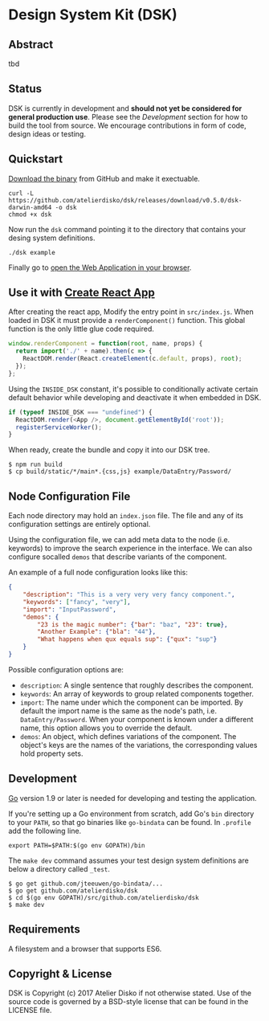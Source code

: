 # Design System Kit (DSK)

## Abstract

tbd

## Status

DSK is currently in development and **should not yet be considered for general production use**. 
Please see the _Development_ section for how to build the tool from source. We encourage contributions in form of code, design ideas or testing.

## Quickstart

[Download the binary](https://github.com/atelierdisko/hoi/releases) from GitHub and make it exectuable.

```
curl -L https://github.com/atelierdisko/dsk/releases/download/v0.5.0/dsk-darwin-amd64 -o dsk
chmod +x dsk
```

Now run the `dsk` command pointing it to the directory that contains your desing system definitions.
```
./dsk example
```

Finally go to [open the Web Application in your browser](http://localhost:8080).

## Use it with [Create React App](https://github.com/facebookincubator/create-react-app) 

After creating the react app, Modify the entry point in `src/index.js`. When
loaded in DSK it must provide a `renderComponent()` function. This global
function is the only little glue code required. 

```javascript
window.renderComponent = function(root, name, props) {
  return import('./' + name).then(c => {
    ReactDOM.render(React.createElement(c.default, props), root);
  });
};
```

Using the `INSIDE_DSK` constant, it's possible to conditionally activate certain
default behavior while developing and deactivate it when embedded in DSK.

```javascript
if (typeof INSIDE_DSK === "undefined") {
  ReactDOM.render(<App />, document.getElementById('root'));
  registerServiceWorker();
}
```

When ready, create the bundle and copy it into our DSK tree.

```
$ npm run build 
$ cp build/static/*/main*.{css,js} example/DataEntry/Password/
```

## Node Configuration File

Each node directory may hold an `index.json` file. The file and any of its
configuration settings are entirely optional.

Using the configuration file, we can add meta data to the node (i.e. keywords)
to improve the search experience in the interface. We can also configure
socalled `demos` that describe variants of the component.

An example of a full node configuration looks like this:

```json
{
    "description": "This is a very very very fancy component.",
    "keywords": ["fancy", "very"],
    "import": "InputPassword",
    "demos": {
        "23 is the magic number": {"bar": "baz", "23": true},
        "Another Example": {"bla": "44"},
        "What happens when qux equals sup": {"qux": "sup"}
    }
}
```

Possible configuration options are:

- `description`: A single sentence that roughly describes the component.
- `keywords`: An array of keywords to group related components together.
- `import`: The name under which the component can be imported. By default the
   import name is the same as the node's path, i.e. `DataEntry/Password`. When your
   component is known under a different name, this option allows you to override
   the default.
- `demos`: An object, which defines variations of the component. The object's
  keys are the names of the variations, the corresponding values hold property sets.

## Development

[Go](https://golang.org/) version 1.9 or later is needed for developing and
testing the application. 

If you're setting up a Go environment from scratch, add
Go's `bin` directory to your `PATH`, so that go binaries like `go-bindata` can
be found. In `.profile` add the following line.
```
export PATH=$PATH:$(go env GOPATH)/bin
```

The `make dev` command assumes your test design system definitions are below a
directory called `_test`.

```
$ go get github.com/jteeuwen/go-bindata/...
$ go get github.com/atelierdisko/dsk
$ cd $(go env GOPATH)/src/github.com/atelierdisko/dsk
$ make dev
```

## Requirements

A filesystem and a browser that supports ES6.

## Copyright & License

DSK is Copyright (c) 2017 Atelier Disko if not otherwise
stated. Use of the source code is governed by a BSD-style
license that can be found in the LICENSE file.

